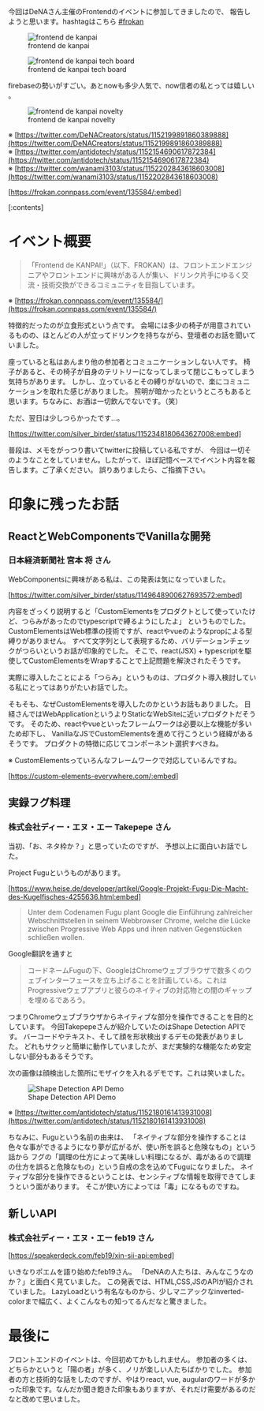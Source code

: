 <!-- 
title: 【増枠】Frontend de KANPAI! #7 - Going on 令和 - 2019年7月19日参加レポート
date: 2019-07-20T15:17:31+09:00
draft: false
description: description
image: 
icon: 😎
-->

今回はDeNAさん主催のFrontendのイベントに参加してきましたので、
報告しようと思います。hashtagはこちら [#frokan](https://twitter.com/hashtag/frokan)

<figure title="frontend de kanpai">
<img alt="frontend de kanpai" src="https://res.cloudinary.com/silverbirder/image/upload/v1613819448/silver-birder.github.io/blog/20190720095423.jpg">
<figcaption>frontend de kanpai</figcaption>
</figure>

<figure title="frontend de kanpai tech board">
<img alt="frontend de kanpai tech board" src="https://cdn-ak.f.st-hatena.com/images/fotolife/s/silverbirder180/20190720/20190720095451.jpg">
<figcaption>frontend de kanpai tech board</figcaption>
</figure>

firebaseの勢いがすごい。あとnowも多少人気で、now信者の私とっては嬉しい 。
<figure title="frontend de kanpai novelty">
<img alt="frontend de kanpai novelty" src="https://cdn-ak.f.st-hatena.com/images/fotolife/s/silverbirder180/20190720/20190720095654.jpg">
<figcaption>frontend de kanpai novelty</figcaption>
</figure> 

※ [https://twitter.com/DeNACreators/status/1152199891860389888](https://twitter.com/DeNACreators/status/1152199891860389888)  
※ [https://twitter.com/antidotech/status/1152154690617872384](https://twitter.com/antidotech/status/1152154690617872384)  
※ [https://twitter.com/wanami3103/status/1152202843618603008](https://twitter.com/wanami3103/status/1152202843618603008)  

[https://frokan.connpass.com/event/135584/:embed]

[:contents]

# イベント概要
> 「Frontend de KANPAI!」（以下、FROKAN）は、フロントエンドエンジニアやフロントエンドに興味がある人が集い、ドリンク片手にゆるく交流・技術交換ができるコミュニティを目指しています。

※ [https://frokan.connpass.com/event/135584/](https://frokan.connpass.com/event/135584/)

特徴的だったのが立食形式という点です。
会場には多少の椅子が用意されているものの、ほとんどの人が立ってドリンクを持ちながら、登壇者のお話を聞いていました。

座っていると私はあんまり他の参加者とコミュニケーションしない人です。
椅子があると、その椅子が自身のテリトリーになってしまって閉じこもってしまう気持ちがあります。
しかし、立っているとその縛りがないので、楽にコミュニケーションを取れた感じがありました。
照明が暗かったというところもあると思います。ちなみに、お酒は一切飲んでないです。（笑）

ただ、翌日は少しつらかったです...。

[https://twitter.com/silver_birder/status/1152348180643627008:embed]

普段は、メモをがっつり書いてtwitterに投稿している私ですが、
今回は一切そのようなことをしていません。したがって、ほぼ記憶ベースでイベント内容を報告します。ご了承ください。
誤りありましたら、ご指摘下さい。

# 印象に残ったお話
## ReactとWebComponentsでVanillaな開発
### 日本経済新聞社 宮本 将 さん
WebComponentsに興味がある私は、この発表は気になっていました。

[https://twitter.com/silver_birder/status/1149648900627693572:embed]

内容をざっくり説明すると「CustomElementsをプロダクトとして使っていたけど、つらみがあったのでtypescriptで縛るようにしたよ」
というものでした。CustomElementsはWeb標準の技術ですが、reactやvueのようなpropによる型縛りがありません。
すべて文字列として表現するため、バリデーションチェックがつらいというお話が印象的でした。
そこで、react(JSX) + typescriptを駆使してCustomElementsをWrapすることで上記問題を解決されたそうです。

実際に導入したことによる「つらみ」というものは、プロダクト導入検討している私にとってはありがたいお話でした。
  
そもそも、なぜCustomElementsを導入したのかというお話もありました。
日経さんではWebApplicationというよりStaticなWebSiteに近いプロダクトだそうです。
そのため、reactやvueといったフレームワークは必要以上な機能が多いため却下し、
VanillaなJSでCustomElementsを進めて行こうという経緯があるそうです。
プロダクトの特徴に応じてコンポーネント選択すべきね。

※ CustomElementsっていろんなフレームワークで対応しているんですね。

[https://custom-elements-everywhere.com/:embed]

## 実録フグ料理
### 株式会社ディー・エヌ・エー Takepepe さん
当初、「お、ネタ枠か？」と思っていたのですが、
予想以上に面白いお話でした。

Project Fuguというものがあります。

[https://www.heise.de/developer/artikel/Google-Projekt-Fugu-Die-Macht-des-Kugelfisches-4255636.html:embed]

> Unter dem Codenamen Fugu plant Google die Einführung zahlreicher Webschnittstellen in seinem Webbrowser Chrome, welche die Lücke zwischen Progressive Web Apps und ihren nativen Gegenstücken schließen wollen.

Google翻訳を通すと

> コードネームFuguの下、GoogleはChromeウェブブラウザで数多くのウェブインターフェースを立ち上げることを計画している。これはProgressiveウェブアプリと彼らのネイティブの対応物との間のギャップを埋めるであろう。

つまりChromeウェブブラウザからネイティブな部分を操作できることを目的としています。
今回Takepepeさんが紹介していたのはShape Detection APIです。
バーコードやテキスト、そして顔を形状検出するデモの発表がありました。
どれもサクッと簡単に動作していましたが、まだ実験的な機能なため安定しない部分もあるそうです。

次の画像は顔検出した箇所にモザイクを入れるデモです。これは笑いました。

<figure title="Shape Detection API Demo">
<img alt="Shape Detection API Demo" src="https://cdn-ak.f.st-hatena.com/images/fotolife/s/silverbirder180/20190720/20190720110709.jpg">
<figcaption>Shape Detection API Demo</figcaption>
</figure>

※ [https://twitter.com/antidotech/status/1152180161413931008](https://twitter.com/antidotech/status/1152180161413931008)

ちなみに、Fuguという名前の由来は、
「ネイティブな部分を操作することは色々な事ができるようになり夢が広がるが、使い所を誤ると危険なもの」という話から
フグの「調理の仕方によって美味しい料理になるが、毒があるので調理の仕方を誤ると危険なもの」という自戒の念を込めてFuguになりました。
ネイティブな部分を操作できるということは、センシティブな情報を取得できてしまうという面があります。
そこが使い方によっては「毒」になるものですね。

## 新しいAPI
### 株式会社ディー・エヌ・エー feb19 さん
[https://speakerdeck.com/feb19/xin-sii-api:embed]

いきなりポエムを語り始めたfeb19さん。
「DeNAの人たちは、みんなこうなのか？」と面白く見ていました。
この発表では、HTML,CSS,JSのAPIが紹介されていました。
LazyLoadという有名なものから、少しマニアックなinverted-colorまで幅広く、よくこんなもの知ってるんだなと驚きました。

# 最後に
フロントエンドのイベントは、今回初めてかもしれません。 参加者の多くは、どちらかというと「陽の者」が多く、ノリが楽しい人たちばかりでした。 参加者の方と技術的な話をしたのですが、やはりreact, vue, augularのワードが多かった印象です。なんだか聞き飽きた印象もありますが、それだけ需要があるのだなと改めて思いました。
